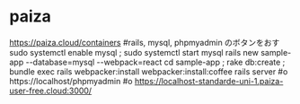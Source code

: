 # paiza
  https://paiza.cloud/containers
  #rails, mysql, phpmyadmin のボタンをおす
  sudo systemctl enable mysql ; sudo systemctl start mysql
  rails new sample-app --database=mysql --webpack=react
  cd sample-app ; rake db:create ;
  bundle exec rails webpacker:install webpacker:install:coffee
  rails server
  #o https://localhost/phpmyadmin
  #o https://localhost-standarde-uni-1.paiza-user-free.cloud:3000/


